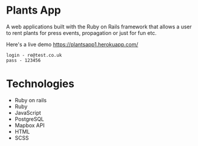 # Plants App

A web applications built with the Ruby on Rails framework that allows a user to rent plants for press events, propagation or just for fun etc.

Here's a live demo
https://plantsapp1.herokuapp.com/

```
login - re@test.co.uk
pass - 123456
```

# Technologies

- Ruby on rails
- Ruby
- JavaScript
- PostgreSQL
- Mapbox API
- HTML
- SCSS
